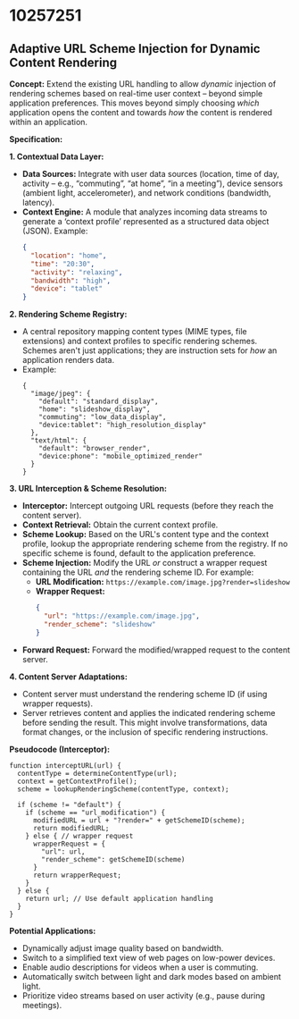 # 10257251

## Adaptive URL Scheme Injection for Dynamic Content Rendering

**Concept:** Extend the existing URL handling to allow *dynamic* injection of rendering schemes based on real-time user context – beyond simple application preferences. This moves beyond simply choosing *which* application opens the content and towards *how* the content is rendered within an application.

**Specification:**

**1. Contextual Data Layer:**

*   **Data Sources:** Integrate with user data sources (location, time of day, activity – e.g., “commuting”, “at home”, “in a meeting”), device sensors (ambient light, accelerometer), and network conditions (bandwidth, latency).
*   **Context Engine:** A module that analyzes incoming data streams to generate a ‘context profile’ represented as a structured data object (JSON).  Example:
    ```json
    {
      "location": "home",
      "time": "20:30",
      "activity": "relaxing",
      "bandwidth": "high",
      "device": "tablet"
    }
    ```

**2. Rendering Scheme Registry:**

*   A central repository mapping content types (MIME types, file extensions) and context profiles to specific rendering schemes.  Schemes aren't just applications; they are instruction sets for *how* an application renders data.
*   Example:
    ```
    {
      "image/jpeg": {
        "default": "standard_display",
        "home": "slideshow_display",
        "commuting": "low_data_display",
        "device:tablet": "high_resolution_display"
      },
      "text/html": {
        "default": "browser_render",
        "device:phone": "mobile_optimized_render"
      }
    }
    ```

**3. URL Interception & Scheme Resolution:**

*   **Interceptor:**  Intercept outgoing URL requests (before they reach the content server).
*   **Context Retrieval:** Obtain the current context profile.
*   **Scheme Lookup:** Based on the URL's content type and the context profile, lookup the appropriate rendering scheme from the registry. If no specific scheme is found, default to the application preference.
*   **Scheme Injection:** Modify the URL *or* construct a wrapper request containing the URL *and* the rendering scheme ID.  For example:
    *   **URL Modification:** `https://example.com/image.jpg?render=slideshow`
    *   **Wrapper Request:**
        ```json
        {
          "url": "https://example.com/image.jpg",
          "render_scheme": "slideshow"
        }
        ```
*   **Forward Request:**  Forward the modified/wrapped request to the content server.

**4. Content Server Adaptations:**

*   Content server must understand the rendering scheme ID (if using wrapper requests).
*   Server retrieves content and applies the indicated rendering scheme before sending the result. This might involve transformations, data format changes, or the inclusion of specific rendering instructions.



**Pseudocode (Interceptor):**

```
function interceptURL(url) {
  contentType = determineContentType(url);
  context = getContextProfile();
  scheme = lookupRenderingScheme(contentType, context);

  if (scheme != "default") {
    if (scheme == "url_modification") {
      modifiedURL = url + "?render=" + getSchemeID(scheme);
      return modifiedURL;
    } else { // wrapper request
      wrapperRequest = {
        "url": url,
        "render_scheme": getSchemeID(scheme)
      }
      return wrapperRequest;
    }
  } else {
    return url; // Use default application handling
  }
}
```

**Potential Applications:**

*   Dynamically adjust image quality based on bandwidth.
*   Switch to a simplified text view of web pages on low-power devices.
*   Enable audio descriptions for videos when a user is commuting.
*   Automatically switch between light and dark modes based on ambient light.
*   Prioritize video streams based on user activity (e.g., pause during meetings).